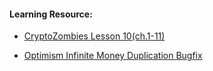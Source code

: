 #### Learning Resource:

  * [CryptoZombies Lesson 10(ch.1-11)](https://cryptozombies.io/en/lesson/10)
  
  * [Optimism Infinite Money Duplication Bugfix](https://medium.com/immunefi/optimism-infinite-money-duplication-bugfix-review-daa6597146a0) 
